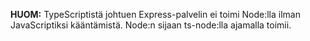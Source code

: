 **HUOM:** TypeScriptistä johtuen Express-palvelin ei toimi Node:lla ilman JavaScriptiksi kääntämistä. Node:n sijaan ts-node:lla ajamalla toimii.
